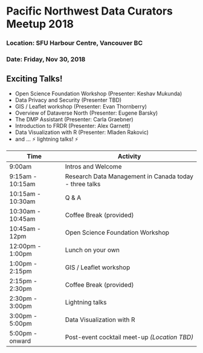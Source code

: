# Pacific Northwest Data Curators Meetup 2018 

### Location: SFU Harbour Centre, Vancouver BC
### Date: Friday, Nov 30, 2018

## Exciting Talks!

- Open Science Foundation Workshop (Presenter: Keshav Mukunda)
- Data Privacy and Security (Presenter TBD)
- GIS / Leaflet workshop (Presenter: Evan Thornberry)
- Overview of Dataverse North (Presenter: Eugene Barsky)
- The DMP Assistant (Presenter: Carla Graebner)
- Introduction to FRDR (Presenter: Alex Garnett)
- Data Visualization with R (Presenter: Mladen Rakovic)
- and ... ⚡ lightning talks! ⚡

| Time     | Activity |
|----------|----------|
| 9:00am             |   Intros and Welcome       |
| 9:15am - 10:15am   |   Research Data Management in Canada today - three talks      |
| 10:15am - 10:30am  |   Q & A      |
| 10:30am - 10:45am  |   Coffee Break (provided)        |
| 10:45am - 12pm     |   Open Science Foundation Workshop | 
| 12:00pm - 1:00pm   |   Lunch on your own       |
| 1:00pm - 2:15pm    |   GIS / Leaflet workshop           |
| 2:15pm - 2:30pm    |   Coffee Break (provided)        |
| 2:30pm - 3:00pm    |   Lightning talks       |
| 3:00pm - 5:00pm    |   Data Visualization with R       |
| 5:00pm - onward           |   Post-event cocktail meet-up *(Location TBD)*     |
